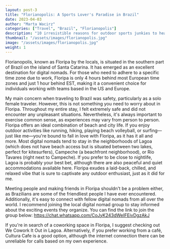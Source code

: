 ```yaml
---
layout: post-3
title: "Florianopolis: A Sports Lover's Paradise in Brazil"
date: 2023-04-03
author: "Marta Wacirz"
categories: ["Travel", "Brazil", "Florianopolis"]
description: "10 irresistible reasons for outdoor sports junkies to head to Florianopolis"
thumbnail: "/assets/images/florianopolis.jpg"
image: "/assets/images/florianopolis.jpg"
weight: 1
---
```




Florianopolis, known as Floripa by the locals, is situated in the southern part of Brazil on the island of Santa Catarina. It has emerged as an excellent destination for digital nomads. For those who need to adhere to a specific time zone due to work, Floripa is only 4 hours behind most European time zones and just 1 hour behind EST, making it a convenient choice for individuals working with teams based in the US and Europe.

My main concern when traveling to Brazil was safety, particularly as a solo female traveler. However, this is not something you need to worry about in Floripa. Throughout my entire stay, I felt extremely safe and did not encounter any unpleasant situations. Nevertheless, it's always important to exercise common sense, as experiences may vary from person to person. Floripa offers an ideal combination of beach and city life. If you enjoy outdoor activities like running, hiking, playing beach volleyball, or surfing—just like me—you're bound to fall in love with Floripa, as it has it all and more. Most digital nomads tend to stay in the neighborhoods of Lagoa (which does not have beach access but is situated between two lakes, perfect for kitesurfers), Campeche (a beachfront neighborhood), or Rio Tavares (right next to Campeche). If you prefer to be close to nightlife, Lagoa is probably your best bet, although there are also peaceful and quiet accommodations available here. Floripa exudes a laid-back, chilled, and relaxed vibe that is sure to captivate any outdoor enthusiast, just as it did for me.

Meeting people and making friends in Floripa shouldn't be a problem either, as Brazilians are some of the friendliest people I have ever encountered. Additionally, it's easy to connect with fellow digital nomads from all over the world. I recommend joining the local digital nomad group to stay informed about the exciting events they organize. You can find the link to join the group below: https://chat.whatsapp.com/CoJyK243dWeIFEivDgzAkJ

If you're in search of a coworking space in Floripa, I suggest checking out We Cowork It Out in Lagoa. Alternatively, if you prefer working from a café, Cultura Cafe is a good option, although the internet connection there can be unreliable for calls based on my own experience.


